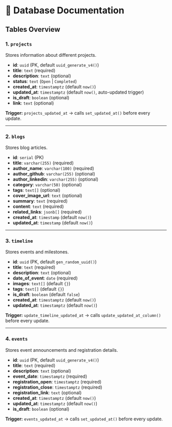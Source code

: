 # 📑 Database Documentation

## Tables Overview

### 1. `projects`

Stores information about different projects.

- **id**: `uuid` (PK, default `uuid_generate_v4()`)
- **title**: `text` (required)
- **description**: `text` (optional)
- **status**: `text` (`Open` | `Completed`)
- **created_at**: `timestamptz` (default `now()`)
- **updated_at**: `timestamptz` (default `now()`, auto-updated trigger)
- **is_draft**: `boolean` (optional)
- **link**: `text` (optional)

**Trigger:** `projects_updated_at` → calls `set_updated_at()` before every update.

---

### 2. `blogs`

Stores blog articles.

- **id**: `serial` (PK)
- **title**: `varchar(255)` (required)
- **author_name**: `varchar(100)` (required)
- **author_github**: `varchar(255)` (optional)
- **author_linkedin**: `varchar(255)` (optional)
- **category**: `varchar(50)` (optional)
- **tags**: `text[]` (optional)
- **cover_image_url**: `text` (optional)
- **summary**: `text` (required)
- **content**: `text` (required)
- **related_links**: `jsonb[]` (required)
- **created_at**: `timestamp` (default `now()`)
- **updated_at**: `timestamp` (default `now()`)

---

### 3. `timeline`

Stores events and milestones.

- **id**: `uuid` (PK, default `gen_random_uuid()`)
- **title**: `text` (required)
- **description**: `text` (optional)
- **date_of_event**: `date` (required)
- **images**: `text[]` (default `{}`)
- **tags**: `text[]` (default `{}`)
- **is_draft**: `boolean` (default `false`)
- **created_at**: `timestamptz` (default `now()`)
- **updated_at**: `timestamptz` (default `now()`)

**Trigger:** `update_timeline_updated_at` → calls `update_updated_at_column()` before every update.

---

### 4. `events`

Stores event announcements and registration details.

- **id**: `uuid` (PK, default `uuid_generate_v4()`)
- **title**: `text` (required)
- **description**: `text` (optional)
- **event_date**: `timestamptz` (required)
- **registration_open**: `timestamptz` (required)
- **registration_close**: `timestamptz` (required)
- **registration_link**: `text` (optional)
- **created_at**: `timestamptz` (default `now()`)
- **updated_at**: `timestamptz` (default `now()`)
- **is_draft**: `boolean` (optional)

**Trigger:** `events_updated_at` → calls `set_updated_at()` before every update.